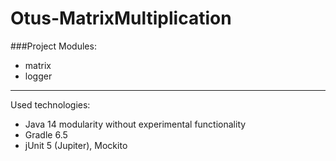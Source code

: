 # Otus-MatrixMultiplication

###Project Modules:
- matrix
- logger

---

Used technologies:
- Java 14 modularity without experimental functionality
- Gradle 6.5
- jUnit 5 (Jupiter), Mockito